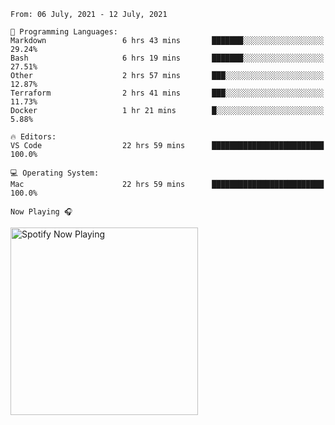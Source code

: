 <!--START_SECTION:waka-->
```text
From: 06 July, 2021 - 12 July, 2021

💬 Programming Languages: 
Markdown                 6 hrs 43 mins       ███████░░░░░░░░░░░░░░░░░░   29.24% 
Bash                     6 hrs 19 mins       ███████░░░░░░░░░░░░░░░░░░   27.51% 
Other                    2 hrs 57 mins       ███░░░░░░░░░░░░░░░░░░░░░░   12.87% 
Terraform                2 hrs 41 mins       ███░░░░░░░░░░░░░░░░░░░░░░   11.73% 
Docker                   1 hr 21 mins        █░░░░░░░░░░░░░░░░░░░░░░░░   5.88%

🔥 Editors: 
VS Code                  22 hrs 59 mins      █████████████████████████   100.0%

💻 Operating System: 
Mac                      22 hrs 59 mins      █████████████████████████   100.0%

```


<!--END_SECTION:waka-->

`Now Playing 🎧`

[<img src="https://spotify-now-playing-cyan-seven.vercel.app/api/spotify-playing" alt="Spotify Now Playing" width="300" />](https://open.spotify.com/user/gregnrobinson-ca)



